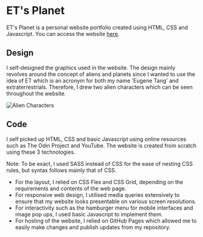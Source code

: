 # ET's Planet
ET's Planet is a personal website portfolio created using HTML, CSS and Javascript. You can access the website [here](https://eugenetangkj.github.io/etplanet).

## Design
I self-designed the graphics used in the website. The design mainly revolves around the concept of aliens and planets since I wanted to use the idea of ET which is an acronym for both my name 'Eugene Tang' and extraterrestrials. Therefore, I drew two alien characters which can be seen throughout the website.

![Alien Characters](https://user-images.githubusercontent.com/86542359/209920251-633c4c1e-8819-4d3d-9bd4-b0e524fd21cf.png)

## Code
I self picked up HTML, CSS and basic Javascript using online resources such as The Odin Project and YouTube. The website is created from scratch using these 3 technologies.

Note: To be exact, I used SASS instead of CSS for the ease of nesting CSS rules, but syntax follows mainly that of CSS.

- For the layout, I relied on CSS Flex and CSS Grid, depending on the requirements and contents of the web page.
- For responsive web design, I utilised media queries extensively to ensure that my website looks presentable on various screen resolutions.
- For interactivity such as the hamburger menu for mobile interfaces and image pop ups, I used basic Javascript to implement them.
- For hosting of the website, I relied on GitHub Pages which allowed me to easily make changes and publish updates from my repository.



